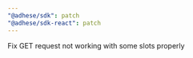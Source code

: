 ```yaml
---
"@adhese/sdk": patch
"@adhese/sdk-react": patch
---
```


Fix GET request not working with some slots properly
